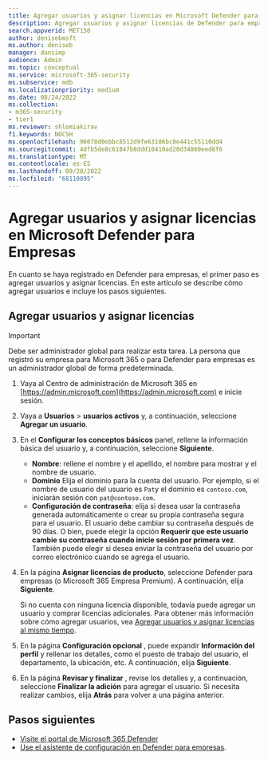 ```yaml
---
title: Agregar usuarios y asignar licencias en Microsoft Defender para Empresas
description: Agregar usuarios y asignar licencias de Defender para empresas para proteger sus dispositivos
search.appverid: MET150
author: denisebmsft
ms.author: deniseb
manager: dansimp
audience: Admin
ms.topic: conceptual
ms.service: microsoft-365-security
ms.subservice: mdb
ms.localizationpriority: medium
ms.date: 08/24/2022
ms.collection:
- m365-security
- tier1
ms.reviewer: shlomiakirav
f1.keywords: NOCSH
ms.openlocfilehash: 96078d0ebbc8512d9fe63106bc8e441c55110dd4
ms.sourcegitcommit: 4dfb5de8c61847b8ddd10410ad20d34860eed8f6
ms.translationtype: MT
ms.contentlocale: es-ES
ms.lasthandoff: 09/28/2022
ms.locfileid: "68110895"
---
```

# <a name="add-users-and-assign-licenses-in-microsoft-defender-for-business"></a>Agregar usuarios y asignar licencias en Microsoft Defender para Empresas

En cuanto se haya registrado en Defender para empresas, el primer paso es agregar usuarios y asignar licencias. En este artículo se describe cómo agregar usuarios e incluye los pasos siguientes.

## <a name="add-users-and-assign-licenses"></a>Agregar usuarios y asignar licencias

> [!IMPORTANT]
> Debe ser administrador global para realizar esta tarea.  La persona que registró su empresa para Microsoft 365 o para Defender para empresas es un administrador global de forma predeterminada.

1. Vaya al Centro de administración de Microsoft 365 en [https://admin.microsoft.com](https://admin.microsoft.com) e inicie sesión.

2. Vaya a **Usuarios** > **usuarios activos** y, a continuación, seleccione **Agregar un usuario**.

3. En el **Configurar los conceptos básicos** panel, rellene la información básica del usuario y, a continuación, seleccione **Siguiente**.

   - **Nombre**: rellene el nombre y el apellido, el nombre para mostrar y el nombre de usuario.
   - **Dominio** Elija el dominio para la cuenta del usuario. Por ejemplo, si el nombre de usuario del usuario es `Pat`y el dominio es `contoso.com`, iniciarán sesión con `pat@contoso.com`.
   - **Configuración de contraseña**: elija si desea usar la contraseña generada automáticamente o crear su propia contraseña segura para el usuario. El usuario debe cambiar su contraseña después de 90 días. O bien, puede elegir la opción **Requerir que este usuario cambie su contraseña cuando inicie sesión por primera vez**. También puede elegir si desea enviar la contraseña del usuario por correo electrónico cuando se agrega el usuario.

4. En la página **Asignar licencias de producto**, seleccione Defender para empresas (o Microsoft 365 Empresa Premium). A continuación, elija **Siguiente**. 

   Si no cuenta con ninguna licencia disponible, todavía puede agregar un usuario y comprar licencias adicionales. Para obtener más información sobre cómo agregar usuarios, vea [Agregar usuarios y asignar licencias al mismo tiempo](../../admin/add-users/add-users.md).

5. En la página **Configuración opcional** , puede expandir **Información del perfil** y rellenar los detalles, como el puesto de trabajo del usuario, el departamento, la ubicación, etc. A continuación, elija **Siguiente**.

6. En la página **Revisar y finalizar** , revise los detalles y, a continuación, seleccione **Finalizar la adición** para agregar el usuario. Si necesita realizar cambios, elija **Atrás** para volver a una página anterior.

## <a name="next-steps"></a>Pasos siguientes

- [Visite el portal de Microsoft 365 Defender](mdb-get-started.md)
- [Use el asistente de configuración en Defender para empresas](mdb-use-wizard.md).
